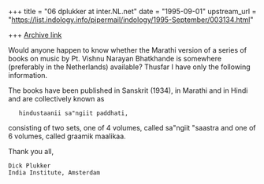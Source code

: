 +++
title = "06 dplukker at inter.NL.net"
date = "1995-09-01"
upstream_url = "https://list.indology.info/pipermail/indology/1995-September/003134.html"

+++
[Archive link](https://list.indology.info/pipermail/indology/1995-September/003134.html)

Would anyone happen to know whether the Marathi version of a series of
books on music by Pt. Vishnu Narayan Bhatkhande is somewhere
(preferably in the Netherlands) available? Thusfar I have only the
following information.

The books have been published in Sanskrit (1934), in Marathi and in 
Hindi and are collectively known as

       hindustaanii sa"ngiit paddhati,

consisting of two sets, one of 4 volumes, called 
       sa"ngiit "saastra   and one of 6 volumes, called
       graamik maalikaa.

Thank you all,





    Dick Plukker
    India Institute, Amsterdam






